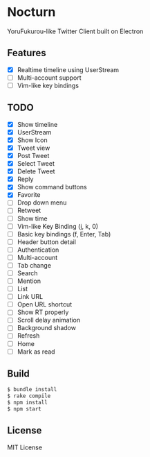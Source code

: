 # Nocturn

YoruFukurou-like Twitter Client built on Electron

## Features
- [x] Realtime timeline using UserStream
- [ ] Multi-account support
- [ ] Vim-like key bindings

## TODO

- [x] Show timeline
- [x] UserStream
- [x] Show Icon
- [x] Tweet view
- [x] Post Tweet
- [x] Select Tweet
- [x] Delete Tweet
- [x] Reply
- [x] Show command buttons
- [x] Favorite
- [ ] Drop down menu
- [ ] Retweet
- [ ] Show time
- [ ] Vim-like Key Binding (j, k, 0)
- [ ] Basic key bindings (f, Enter, Tab)
- [ ] Header button detail
- [ ] Authentication
- [ ] Multi-account
- [ ] Tab change
- [ ] Search
- [ ] Mention
- [ ] List
- [ ] Link URL
- [ ] Open URL shortcut
- [ ] Show RT properly
- [ ] Scroll delay animation
- [ ] Background shadow
- [ ] Refresh
- [ ] Home
- [ ] Mark as read

## Build

```bash
$ bundle install
$ rake compile
$ npm install
$ npm start
```

## License

MIT License
